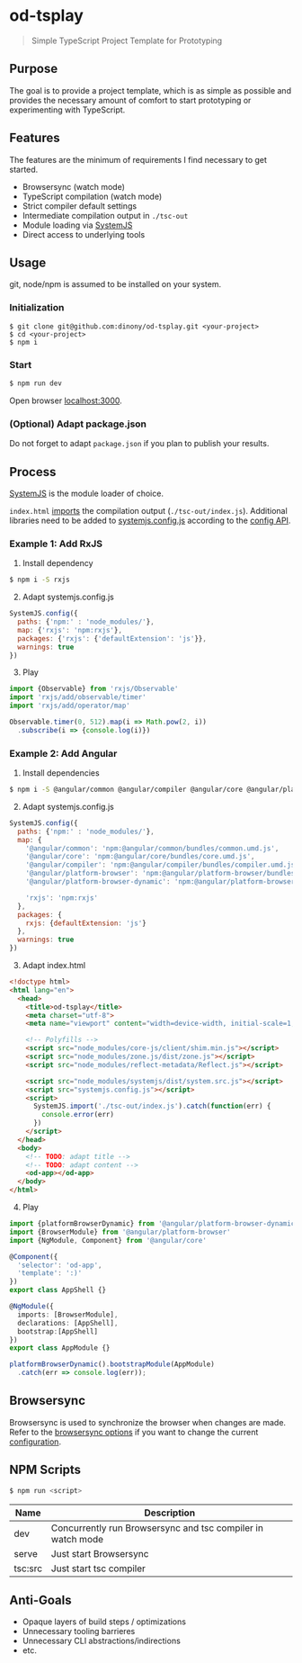 # od-tsplay

> Simple TypeScript Project Template for Prototyping

## Purpose

The goal is to provide a project template, which is as simple as possible and provides the necessary amount of comfort to start prototyping or experimenting with TypeScript.

## Features

The features are the minimum of requirements I find necessary to get started.

- Browsersync (watch mode)
- TypeScript compilation (watch mode)
- Strict compiler default settings
- Intermediate compilation output in `./tsc-out`
- Module loading via [SystemJS](https://github.com/systemjs/systemjs)
- Direct access to underlying tools

## Usage

git, node/npm is assumed to be installed on your system.

### Initialization

```
$ git clone git@github.com:dinony/od-tsplay.git <your-project>
$ cd <your-project>
$ npm i
```

### Start

```bash
$ npm run dev
```
Open browser [localhost:3000](http://localhost:3000/index.html).

### (Optional) Adapt package.json

Do not forget to adapt `package.json` if you plan to publish your results.

## Process

[SystemJS](https://github.com/systemjs/systemjs) is the module loader of choice.

`index.html` [imports](https://github.com/systemjs/systemjs/blob/master/docs/system-api.md#systemjsimportmodulename--normalizedparentname---promisemodule) the compilation output (`./tsc-out/index.js`).
Additional libraries need to be added to [systemjs.config.js](https://github.com/dinony/od-tsplay/blob/master/systemjs.config.js)
according to the [config API](https://github.com/systemjs/systemjs/blob/master/docs/config-api.md).

### Example 1: Add RxJS

1. Install dependency

```bash
$ npm i -S rxjs
```
2. Adapt systemjs.config.js

```js
SystemJS.config({
  paths: {'npm:' : 'node_modules/'},
  map: {'rxjs': 'npm:rxjs'},
  packages: {'rxjs': {'defaultExtension': 'js'}},
  warnings: true
})
```
3. Play

```typescript
import {Observable} from 'rxjs/Observable'
import 'rxjs/add/observable/timer'
import 'rxjs/add/operator/map'

Observable.timer(0, 512).map(i => Math.pow(2, i))
  .subscribe(i => {console.log(i)})
```

### Example 2: Add Angular

1. Install dependencies

```bash
$ npm i -S @angular/common @angular/compiler @angular/core @angular/platform-browser @angular/platform-browser-dynamic core-js reflect-metadata rxjs zone.js
```

2. Adapt systemjs.config.js

```javascript
SystemJS.config({
  paths: {'npm:' : 'node_modules/'},
  map: {
    '@angular/common': 'npm:@angular/common/bundles/common.umd.js',
    '@angular/core': 'npm:@angular/core/bundles/core.umd.js',
    '@angular/compiler': 'npm:@angular/compiler/bundles/compiler.umd.js',
    '@angular/platform-browser': 'npm:@angular/platform-browser/bundles/platform-browser.umd.js',
    '@angular/platform-browser-dynamic': 'npm:@angular/platform-browser-dynamic/bundles/platform-browser-dynamic.umd.js',

    'rxjs': 'npm:rxjs'
  },
  packages: {
    rxjs: {defaultExtension: 'js'}
  },
  warnings: true
})
```

3. Adapt index.html

```html
<!doctype html>
<html lang="en">
  <head>
    <title>od-tsplay</title>
    <meta charset="utf-8">
    <meta name="viewport" content="width=device-width, initial-scale=1, shrink-to-fit=no">

    <!-- Polyfills -->
    <script src="node_modules/core-js/client/shim.min.js"></script>
    <script src="node_modules/zone.js/dist/zone.js"></script>
    <script src="node_modules/reflect-metadata/Reflect.js"></script>

    <script src="node_modules/systemjs/dist/system.src.js"></script>
    <script src="systemjs.config.js"></script>
    <script>
      SystemJS.import('./tsc-out/index.js').catch(function(err) {
        console.error(err)
      })
    </script>
  </head>
  <body>
    <!-- TODO: adapt title -->
    <!-- TODO: adapt content -->
    <od-app></od-app>
  </body>
</html>
```

4. Play

```typescript
import {platformBrowserDynamic} from '@angular/platform-browser-dynamic'
import {BrowserModule} from '@angular/platform-browser'
import {NgModule, Component} from '@angular/core'

@Component({
  'selector': 'od-app',
  'template': ':)'
})
export class AppShell {}

@NgModule({
  imports: [BrowserModule],
  declarations: [AppShell],
  bootstrap:[AppShell]
})
export class AppModule {}

platformBrowserDynamic().bootstrapModule(AppModule)
  .catch(err => console.log(err));
```

## Browsersync

Browsersync is used to synchronize the browser when changes are made.
Refer to the [browsersync options](https://www.browsersync.io/docs/options) if you want to change the current [configuration](https://github.com/dinony/od-tsplay/blob/master/tools/browserSync.js).

## NPM Scripts

```bash
$ npm run <script>
```

| Name          | Description
|---------------|-------------------------------------------
| dev           | Concurrently run Browsersync and tsc compiler in watch mode
| serve         | Just start Browsersync
| tsc:src       | Just start tsc compiler


## Anti-Goals

- Opaque layers of build steps / optimizations
- Unnecessary tooling barrieres
- Unnecessary CLI abstractions/indirections
- etc.

